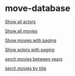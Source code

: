 # move-database
 <p><a href="webapi/actors">Show all actors</a></p>
 <p><a href="webapi/movies">Show all movies</a></p>
 <p><a href="webapi/movies/1/10">Show  movies with paging</a></p>
 <p><a href="webapi/actors/1/10">Show  actors with paging</a></p>
 <p><a href="webapi/search/movies?year=1995&year=2018">serch movies between years</a></p>
 <p><a href="webapi/search/movies/bytitle?title=Pre">serch movies by title</a></p>
